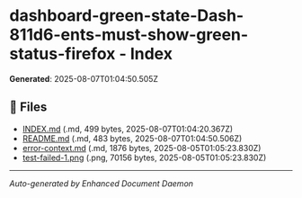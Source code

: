 # dashboard-green-state-Dash-811d6-ents-must-show-green-status-firefox - Index

**Generated**: 2025-08-07T01:04:50.505Z

## 📄 Files

- [INDEX.md](./INDEX.md) (.md, 499 bytes, 2025-08-07T01:04:20.367Z)
- [README.md](./README.md) (.md, 483 bytes, 2025-08-07T01:04:50.506Z)
- [error-context.md](./error-context.md) (.md, 1876 bytes, 2025-08-05T01:05:23.830Z)
- [test-failed-1.png](./test-failed-1.png) (.png, 70156 bytes, 2025-08-05T01:05:23.830Z)

---

*Auto-generated by Enhanced Document Daemon*
